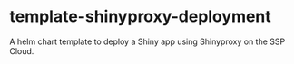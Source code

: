 # template-shinyproxy-deployment
A helm chart template to deploy a Shiny app using Shinyproxy on the SSP Cloud. 
